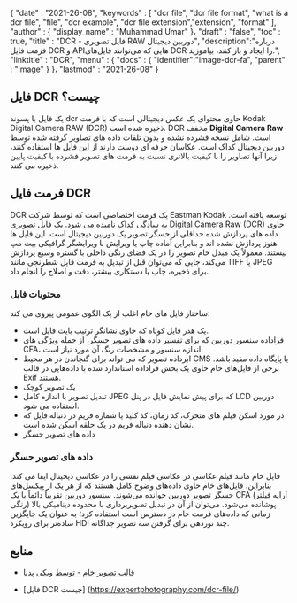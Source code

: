 {
  "date" : "2021-26-08",
  "keywords" : [ "dcr file", "dcr file format", "what is a dcr file", "file", "dcr example", "dcr file extension","extension", "format" ],
  "author" : {
    "display_name" : "Muhammad Umar"
}،
  "draft" : "false",
  "toc" : true,
  "title" : "DCR - فایل تصویری RAW دوربین دیجیتال",
  "description":"درباره فرمت فایل DCR و APIهایی که می‌توانند فایل‌های DCR را ایجاد و باز کنند، بیاموزید.",
  "linktitle" : "DCR",
  "menu" : {
    "docs" : {
      "identifier":"image-dcr-fa",
      "parent" : "image"
}
}،
  "lastmod" : "2021-26-08"
}

## فایل DCR چیست؟ ##
یک فایل با پسوند dcr حاوی محتوای یک عکس دیجیتالی است که با فرمت Kodak Digital Camera RAW (DCR) ذخیره شده است. DCR مخفف **Digital Camera Raw** است. شامل نسخه فشرده نشده و بدون تلفات داده های تصاویر گرفته شده توسط دوربین دیجیتال کداک است. عکاسان حرفه ای دوست دارند از این فایل ها استفاده کنند، زیرا آنها تصاویر را با کیفیت بالاتری نسبت به فرمت های تصویر فشرده با کیفیت پایین ذخیره می کنند.

## فرمت فایل DCR
DCR یک فرمت اختصاصی است که توسط شرکت Eastman Kodak توسعه یافته است. به سادگی کداک نامیده می شود. یک فایل تصویری Digital Camera Raw (DCR) حاوی داده های پردازش شده حداقلی از حسگر تصویر یک دوربین دیجیتال است. این فایل ها هنوز پردازش نشده اند و بنابراین آماده چاپ یا ویرایش با ویرایشگر گرافیکی بیت مپ نیستند.
معمولاً یک مبدل خام تصویر را در یک فضای رنگی داخلی با گستره وسیع پردازش می‌کند، جایی که می‌توان قبل از تبدیل به فرمت فایل شطرنجی مانند TIFF یا JPEG برای ذخیره، چاپ یا دستکاری بیشتر، دقت و اصلاح را انجام داد.
### محتویات فایل
ساختار فایل های خام اغلب از یک الگوی عمومی پیروی می کند:
- یک هدر فایل کوتاه که حاوی نشانگر ترتیب بایت فایل است.
- فراداده سنسور دوربین که برای تفسیر داده های تصویر حسگر، از جمله ویژگی های CFA، اندازه سنسور و مشخصات رنگ آن مورد نیاز است.
- ابرداده تصویر که می تواند برای گنجاندن در هر محیط CMS یا پایگاه داده مفید باشد. برخی از فایل‌های خام حاوی یک بخش فراداده استاندارد شده با داده‌هایی در قالب Exif هستند.
- یک تصویر کوچک
- تبدیل تصویر با اندازه کامل JPEG که برای پیش نمایش فایل در پنل LCD دوربین استفاده می شود.
- در مورد اسکن فیلم های متحرک، کد زمان، کد کلید یا شماره فریم در دنباله فایل که نشان دهنده دنباله فریم در یک حلقه اسکن شده است.
- داده های تصویر حسگر
### داده های تصویر حسگر
فایل خام مانند فیلم عکاسی در عکاسی فیلم نقشی را در عکاسی دیجیتال ایفا می کند. بنابراین، فایل‌های خام حاوی داده‌های وضوح کامل هستند که از هر یک از پیکسل‌های حسگر تصویر دوربین خوانده می‌شوند. سنسور دوربین تقریباً دائماً با یک CFA (آرایه فیلتر رنگی) پوشانده می‌شود. می‌توان از آن در تبدیل تصویربرداری با محدوده دینامیکی بالا زمانی که داده‌های فرمت خام در دسترس است استفاده کرد؛ به عنوان یک جایگزین ساده‌تر برای رویکرد HDI چند نوردهی برای گرفتن سه تصویر جداگانه.


## منابع ##

* [قالب تصویر خام - توسط ویکی پدیا](https://en.wikipedia.org/wiki/Raw_image_format)

* [فایل DCR چیست] (https://expertphotography.com/dcr-file/)


